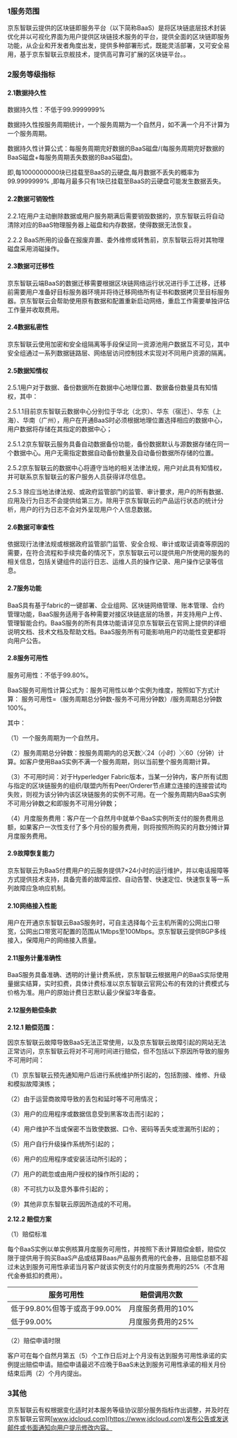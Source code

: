 ### 1服务范围

京东智联云提供的区块链即服务平台（以下简称BaaS）是将区块链底层技术封装优化并以可视化界面为用户提供区块链技术服务的平台，提供全面的区块链即服务功能，从企业和开发者角度出发，提供多种部署形式，既能灵活部署，又可安全易用，基于京东智联云京舰技术，提供高可靠可扩展的区块链平台。。

### 2服务等级指标

#### 2.1数据持久性

数据持久性：不低于99.9999999%

数据持久性按服务周期统计，一个服务周期为一个自然月，如不满一个月不计算为一个服务周期。

数据持久性计算公式：每服务周期完好数据的BaaS磁盘/(每服务周期完好数据的BaaS磁盘+每服务周期丢失数据的BaaS磁盘)。

即,每1000000000块已挂载至BaaS的云硬盘,每月数据不丢失的概率为99.9999999% ,即每月最多只有1块已挂载至BaaS的云硬盘可能发生数据丢失。

#### 2.2数据可销毁性

2.2.1在用户主动删除数据或用户服务期满后需要销毁数据的，京东智联云将自动清除对应的BaaS物理服务器上磁盘和内存数据，使得数据无法恢复。

2.2.2 BaaS所用的设备在报废弃置、委外维修或转售前，京东智联云将对其物理磁盘采用消磁操作。

#### 2.3数据可迁移性

京东智联云端BaaS的数据迁移需要根据区块链网络运行状况进行手工迁移，迁移前需要用户准备好目标服务器环境并将待迁移网络所有证书和数据拷贝至目标服务器。京东智联云会帮助使用原有数据和配置重新启动网络，重启工作需要单独评估工作量并收取费用。

#### 2.4数据私密性

京东智联云使用加密和安全组隔离等手段保证同一资源池用户数据互不可见，其中安全组通过一系列数据链路层、网络层访问控制技术实现对不同用户资源的隔离。

#### 2.5数据知情权

2.5.1用户对于数据、备份数据所在数据中心地理位置、数据备份数量具有知情权，其中：

2.5.1.1目前京东智联云数据中心分别位于华北（北京）、华东（宿迁）、华东（上海）、华南（广州），用户在开通BaaS时必须根据地理位置选择相应的数据中心，用户数据将存储在其指定的数据中心；

2.5.1.2京东智联云服务具备自动数据备份功能，备份数据默认与源数据存储在同一个数据中心。用户无需指定数据自动备份数量及自动备份数据所存储的位置。

2.5.2京东智联云的数据中心将遵守当地的相关法律法规，用户对此具有知情权，并可联系京东智联云的客户服务人员获得详尽信息。

2.5.3 除应当地法律法规、或政府监管部门的监管、审计要求，用户的所有数据、应用及行为日志不会提供给第三方。除用于京东智联云的产品运行状态的统计分析，用户的行为日志不会对外呈现用户个人信息数据。

#### 2.6数据可审查性

依据现行法律法规或根据政府监管部门监管、安全合规、审计或取证调查等原因的需要，在符合流程和手续完备的情况下，京东智联云可以提供用户所使用的服务的相关信息，包括关键组件的运行日志、运维人员的操作记录、用户操作记录等信息。

#### 2.7服务功能

BaaS具有基于fabric的一键部署、企业组网、区块链网络管理、账本管理、合约管理功能，BaaS服务适用于各种需要对接区块链底层的场景，并支持用户上传、管理智能合约。BaaS服务的所有具体功能请详见京东智联云在官网上提供的详细说明文档、技术文档及帮助文档。BaaS服务所有可能影响用户的功能性变更都将向用户公告。

#### 2.8服务可用性

服务可用性：不低于99.80%。

BaaS服务可用性计算公式为：服务可用性以单个实例为维度，按照如下方式计算：
服务可用性=（服务周期总分钟数-服务不可用分钟数）/服务周期总分钟数100%。

其中：

（1）一个服务周期为一个自然月。

（2）服务周期总分钟数：按服务周期内的总天数╳24（小时）╳60（分钟）计算。如客户使用BaaS实例不满一个服务周期，则以当前整个服务周期计算。

（3）不可用时间：对于Hyperledger Fabric版本，当某一分钟内，客户所有试图与指定的区块链服务的组织/联盟内所有Peer/Orderer节点建立连接的连接尝试均失败，则视为该分钟内该区块链服务的实例不可用。在一个服务周期内BaaS实例不可用分钟数之和即服务不可用分钟数；

（4）月度服务费用：客户在一个自然月中就单个BaaS实例所支付的服务费用总额，如果客户一次性支付了多个月份的服务费用，则将按照所购买的月数分摊计算月度服务费用。

#### 2.9故障恢复能力

京东智联云为BaaS付费用户的云服务提供7×24小时的运行维护，并以电话报障等方式提供技术支持，具备完善的故障监控、自动告警、快速定位、快速恢复等一系列故障应急响应机制。

#### 2.10网络接入性能

用户在开通京东智联云BaaS服务时，可自主选择每个云主机所需的公网出口带宽，公网出口带宽可配置的范围从1Mbps至100Mbps。京东智联云提供BGP多线接入，保障用户的网络接入质量。

#### 2.11服务计量准确性

BaaS服务具备准确、透明的计量计费系统，京东智联云根据用户的BaaS实际使用量据实结算，实时扣费，具体计费标准以京东智联云官网公布的有效的计费模式与价格为准。用户的原始计费日志默认最少保留3年备查。

#### 2.12服务赔偿条款

**2.12.1 赔偿范围：**

因京东智联云故障导致BaaS无法正常使用，以及京东智联云故障引起的网站无法正常访问，京东智联云将对不可用时间进行赔偿，但不包括以下原因所导致的服务不可用时间：

（1）京东智联云预先通知用户后进行系统维护所引起的，包括割接、维修、升级和模拟故障演练；

（2）由于运营商故障导致的丢包和延时等不可用情况；

（3）用户的应用程序或数据信息受到黑客攻击而引起的；

（4）用户维护不当或保密不当致使数据、口令、密码等丢失或泄漏所引起的；

（5）用户自行升级操作系统所引起的；

（6）用户的应用程序或安装活动所引起的；

（7）用户的疏忽或由用户授权的操作所引起的；

（8）不可抗力以及意外事件引起的；

（9）其他非京东智联云原因所造成的不可用。

**2.12.2 赔偿方案**

（1）赔偿标准

每个BaaS实例以单实例核算月度服务可用性，并按照下表计算赔偿金额，赔偿仅限于提供用于购买BaaS产品或结算Baas产品服务费用的代金券，且赔偿总额不超过未达到服务可用性承诺当月客户就该实例支付的月度服务费用的25%（不含用代金券抵扣的费用）。

| **服务可用性**            | **赔偿调用次数**                |
|---------------------------|---------------------------------|
| 低于99.80%但等于或高于99.00% | 月度服务费用的10% |
| 低于99.00% | 月度服务费用的25% |

 （2）赔偿申请时限

客户可在每个自然月第五（5）个工作日后对上个月没有达到服务可用性承诺的实例提出赔偿申请。赔偿申请最迟不应晚于BaaS未达到服务可用性承诺的相关月份结束后两（2）个月内提出。

### 3其他

京东智联云有权根据变化适时对本服务等级协议部分服务指标作出调整，并及时在京东智联云官网[www.jdcloud.com](https://www.jdcloud.com)发布公告或发送邮件或书面通知向用户提示修改内容。
